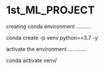 # 1st_ML_PROJECT


creating conda environment
..........

conda create -p venv python==3.7 -y


activate the environment
............

conda activate venv/


